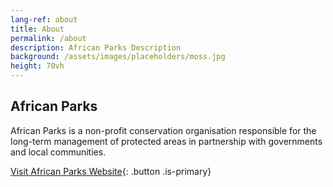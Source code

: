 ```yaml
---
lang-ref: about
title: About
permalink: /about
description: African Parks Description
background: /assets/images/placeholders/moss.jpg
height: 70vh
---
```


## African Parks

African Parks is a non-profit conservation organisation responsible for the long-term management of protected areas in partnership with governments and local communities.

[Visit African Parks Website](https://www.africanparks.org/){: .button .is-primary}
